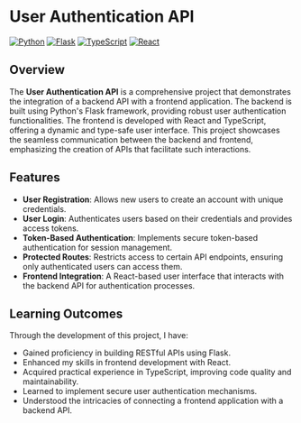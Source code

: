# User Authentication API

[![Python](https://img.shields.io/badge/Python-3.9%2B-blue?logo=python&logoColor=white)](https://www.python.org/)
[![Flask](https://img.shields.io/badge/Flask-2.0.1-black?logo=flask&logoColor=white)](https://flask.palletsprojects.com/)
[![TypeScript](https://img.shields.io/badge/TypeScript-4.4.2-blue?logo=typescript&logoColor=white)](https://www.typescriptlang.org/)
[![React](https://img.shields.io/badge/React-17.0.2-blue?logo=react&logoColor=white)](https://reactjs.org/)


## Overview

The **User Authentication API** is a comprehensive project that demonstrates the integration of a backend API with a frontend application. The backend is built using Python's Flask framework, providing robust user authentication functionalities. The frontend is developed with React and TypeScript, offering a dynamic and type-safe user interface. This project showcases the seamless communication between the backend and frontend, emphasizing the creation of APIs that facilitate such interactions.

## Features

- **User Registration**: Allows new users to create an account with unique credentials.
- **User Login**: Authenticates users based on their credentials and provides access tokens.
- **Token-Based Authentication**: Implements secure token-based authentication for session management.
- **Protected Routes**: Restricts access to certain API endpoints, ensuring only authenticated users can access them.
- **Frontend Integration**: A React-based user interface that interacts with the backend API for authentication processes.

## Learning Outcomes

Through the development of this project, I have:

- Gained proficiency in building RESTful APIs using Flask.
- Enhanced my skills in frontend development with React.
- Acquired practical experience in TypeScript, improving code quality and maintainability.
- Learned to implement secure user authentication mechanisms.
- Understood the intricacies of connecting a frontend application with a backend API.
